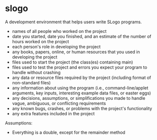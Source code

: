 # slogo
A development environment that helps users write SLogo programs.

* names of all people who worked on the project
* date you started, date you finished, and an estimate of the number of hours worked on the project
* each person's role in developing the project
* any books, papers, online, or human resources that you used in developing the project
* files used to start the project (the class(es) containing main)
* files used to test the project and errors you expect your program to handle without crashing
* any data or resource files required by the project (including format of non-standard files)
* any information about using the program (i.e., command-line/applet arguments, key inputs, interesting example data files, or easter eggs)
* any decisions, assumptions, or simplifications you made to handle vague, ambiguous, or conflicting requirements
* any known bugs, crashes, or problems with the project's functionality
* any extra features included in the project


Assumptions:
- Everything is a double, except for the remainder method
